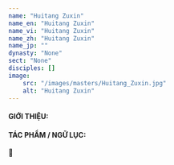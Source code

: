 ```yaml
---
name: "Huitang Zuxin"
name_en: "Huitang Zuxin"
name_vi: "Huitang Zuxin"
name_zh: "Huitang Zuxin"
name_jp: ""
dynasty: "None"
sect: "None"
disciples: []
image: 
    src: "/images/masters/Huitang_Zuxin.jpg"
    alt: "Huitang Zuxin"
---
```


#### GIỚI THIỆU:



#### TÁC PHẨM / NGỮ LỤC:

📖 

